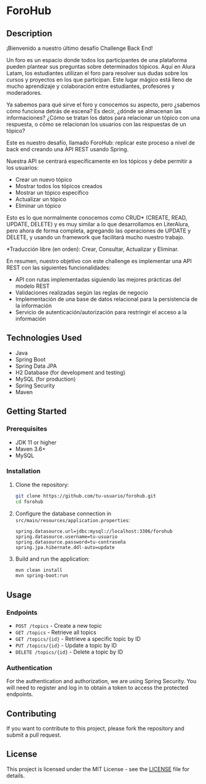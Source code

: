 # ForoHub

## Description

¡Bienvenido a nuestro último desafío Challenge Back End!

Un foro es un espacio donde todos los participantes de una plataforma pueden plantear sus preguntas sobre determinados tópicos. Aquí en Alura Latam, los estudiantes utilizan el foro para resolver sus dudas sobre los cursos y proyectos en los que participan. Este lugar mágico está lleno de mucho aprendizaje y colaboración entre estudiantes, profesores y moderadores.

Ya sabemos para qué sirve el foro y conocemos su aspecto, pero ¿sabemos cómo funciona detrás de escena? Es decir, ¿dónde se almacenan las informaciones? ¿Cómo se tratan los datos para relacionar un tópico con una respuesta, o cómo se relacionan los usuarios con las respuestas de un tópico?

Este es nuestro desafío, llamado ForoHub: replicar este proceso a nivel de back end creando una API REST usando Spring.

Nuestra API se centrará específicamente en los tópicos y debe permitir a los usuarios:

- Crear un nuevo tópico
- Mostrar todos los tópicos creados
- Mostrar un tópico específico
- Actualizar un tópico
- Eliminar un tópico

Esto es lo que normalmente conocemos como CRUD* (CREATE, READ, UPDATE, DELETE) y es muy similar a lo que desarrollamos en LiterAlura, pero ahora de forma completa, agregando las operaciones de UPDATE y DELETE, y usando un framework que facilitará mucho nuestro trabajo.

*Traducción libre (en orden): Crear, Consultar, Actualizar y Eliminar.

En resumen, nuestro objetivo con este challenge es implementar una API REST con las siguientes funcionalidades:

- API con rutas implementadas siguiendo las mejores prácticas del modelo REST
- Validaciones realizadas según las reglas de negocio
- Implementación de una base de datos relacional para la persistencia de la información
- Servicio de autenticación/autorización para restringir el acceso a la información

## Technologies Used

- Java
- Spring Boot
- Spring Data JPA
- H2 Database (for development and testing)
- MySQL (for production)
- Spring Security
- Maven

## Getting Started

### Prerequisites

- JDK 11 or higher
- Maven 3.6+
- MySQL

### Installation

1. Clone the repository:

    ```sh
    git clone https://github.com/tu-usuario/forohub.git
    cd forohub
    ```

2. Configure the database connection in `src/main/resources/application.properties`:

    ```properties
    spring.datasource.url=jdbc:mysql://localhost:3306/forohub
    spring.datasource.username=tu-usuario
    spring.datasource.password=tu-contraseña
    spring.jpa.hibernate.ddl-auto=update
    ```

3. Build and run the application:

    ```sh
    mvn clean install
    mvn spring-boot:run
    ```

## Usage

### Endpoints

- `POST /topics` - Create a new topic
- `GET /topics` - Retrieve all topics
- `GET /topics/{id}` - Retrieve a specific topic by ID
- `PUT /topics/{id}` - Update a topic by ID
- `DELETE /topics/{id}` - Delete a topic by ID

### Authentication

For the authentication and authorization, we are using Spring Security. You will need to register and log in to obtain a token to access the protected endpoints.

## Contributing

If you want to contribute to this project, please fork the repository and submit a pull request.

## License

This project is licensed under the MIT License - see the [LICENSE](LICENSE) file for details.
